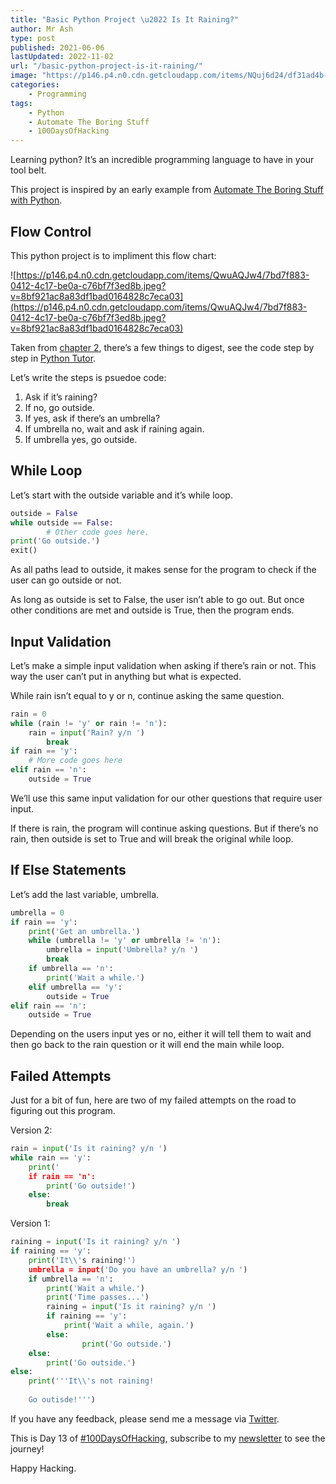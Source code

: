 ```yaml
---
title: "Basic Python Project \u2022 Is It Raining?"
author: Mr Ash
type: post
published: 2021-06-06
lastUpdated: 2022-11-02
url: "/basic-python-project-is-it-raining/"
image: "https://p146.p4.n0.cdn.getcloudapp.com/items/NQuj6d24/df31ad4b-8b2c-48d2-ad69-f9b4f822fa4d.jpg?v=1324bb8409a88c5152f8b6b9868d8be3"
categories: 
    - Programming
tags:
    - Python
    - Automate The Boring Stuff
    - 100DaysOfHacking
---
```


<!-- <iframe frameborder="0" loading="lazy" scrolling="no" src="https://anchor.fm/mrashleyball/embed/episodes/Basic-Python-Project--Is-It-Raining-e16j8nq" width="100%"></iframe> -->

Learning python? It’s an incredible programming language to have in your tool belt.

This project is inspired by an early example from [Automate The Boring Stuff with Python](https://automatetheboringstuff.com/2e/).

## Flow Control

This python project is to impliment this flow chart:

![https://p146.p4.n0.cdn.getcloudapp.com/items/QwuAQJw4/7bd7f883-0412-4c17-be0a-c76bf7f3ed8b.jpeg?v=8bf921ac8a83df1bad0164828c7eca03](https://p146.p4.n0.cdn.getcloudapp.com/items/QwuAQJw4/7bd7f883-0412-4c17-be0a-c76bf7f3ed8b.jpeg?v=8bf921ac8a83df1bad0164828c7eca03)

Taken from [chapter 2](https://automatetheboringstuff.com/2e/chapter2/), there’s a few things to digest, see the code step by step in [Python Tutor](http://pythontutor.com/visualize.html#code=outside%20%3D%20False%0Arain%20%3D%200%0Aumbrella%20%3D%200%0Awhile%20outside%20%3D%3D%20False%3A%0A%20%20%20%20while%20%28rain%20!%3D%20'y'%20or%20rain%20!%3D%20'n'%29%3A%0A%20%20%20%20%20%20%20%20rain%20%3D%20input%28'Rain%3F%20y/n%20'%29%0A%20%20%20%20%20%20%20%20break%0A%20%20%20%20if%20rain%20%3D%3D%20'y'%3A%0A%20%20%20%20%20%20%20%20print%28'Get%20an%20umbrella.'%29%0A%20%20%20%20%20%20%20%20while%20%28umbrella%20!%3D%20'y'%20or%20umbrella%20!%3D%20'n'%29%3A%0A%20%20%20%20%20%20%20%20%20%20%20%20umbrella%20%3D%20input%28'Umbrella%3F%20y/n%20'%29%0A%20%20%20%20%20%20%20%20%20%20%20%20break%0A%20%20%20%20%20%20%20%20if%20umbrella%20%3D%3D%20'n'%3A%0A%20%20%20%20%20%20%20%20%20%20%20%20print%28'Wait%20a%20while.'%29%0A%20%20%20%20%20%20%20%20elif%20umbrella%20%3D%3D%20'y'%3A%0A%20%20%20%20%20%20%20%20%20%20%20%20outside%20%3D%20True%0A%20%20%20%20elif%20rain%20%3D%3D%20'n'%3A%0A%20%20%20%20%20%20%20%20outside%20%3D%20True%20%0Aprint%28'Go%20outside.'%29%0Aexit%28%29&cumulative=false&curInstr=0&heapPrimitives=nevernest&mode=display&origin=opt-frontend.js&py=3&rawInputLstJSON=%5B%5D&textReferences=false).

Let’s write the steps is psuedoe code:

1. Ask if it’s raining?
2. If no, go outside.
3. If yes, ask if there’s an umbrella?
4. If umbrella no, wait and ask if raining again.
5. If umbrella yes, go outside.

## While Loop

Let’s start with the outside variable and it’s while loop.

```python
outside = False
while outside == False:
		# Other code goes here.
print('Go outside.')
exit()
```

As all paths lead to outside, it makes sense for the program to check if the user can go outside or not.

As long as outside is set to False, the user isn’t able to go out. But once other conditions are met and outside is True, then the program ends.

## Input Validation

Let’s make a simple input validation when asking if there’s rain or not. This way the user can’t put in anything but what is expected.

While rain isn’t equal to y or n, continue asking the same question.

```python
rain = 0
while (rain != 'y' or rain != 'n'):
	rain = input('Rain? y/n ')
        break
if rain == 'y':
	# More code goes here
elif rain == 'n':
	outside = True
```

We’ll use this same input validation for our other questions that require user input.

If there is rain, the program will continue asking questions. But if there’s no rain, then outside is set to True and will break the original while loop.

## If Else Statements

Let’s add the last variable, umbrella.

```python
umbrella = 0
if rain == 'y':
    print('Get an umbrella.')
    while (umbrella != 'y' or umbrella != 'n'):
        umbrella = input('Umbrella? y/n ')
        break
    if umbrella == 'n':
        print('Wait a while.')
    elif umbrella == 'y':
        outside = True
elif rain == 'n':
    outside = True 
```

Depending on the users input yes or no, either it will tell them to wait and then go back to the rain question or it will end the main while loop.

## Failed Attempts

Just for a bit of fun, here are two of my failed attempts on the road to figuring out this program.

Version 2:

```python
rain = input('Is it raining? y/n ')
while rain == 'y':
    print('
    if rain == 'n':
        print('Go outside!')
    else:
        break
```

Version 1:

```python
raining = input('Is it raining? y/n ')
if raining == 'y':
    print('It\\'s raining!')
    umbrella = input('Do you have an umbrella? y/n ')
    if umbrella == 'n':
        print('Wait a while.')
        print('Time passes...')
        raining = input('Is it raining? y/n ')
        if raining == 'y':
            print('Wait a while, again.')
        else:
                print('Go outside.')
    else:
        print('Go outside.')
else:
    print('''It\\'s not raining!
    
    Go outisde!''')
```

If you have any feedback, please send me a message via [Twitter](https://twitter.com/mrashleyball).

This is Day 13 of [\#100DaysOfHacking](https://mrash.co/100daysofhacking/), subscribe to my [newsletter](https://go.mrash.co/newsletter) to see the journey!

Happy Hacking.